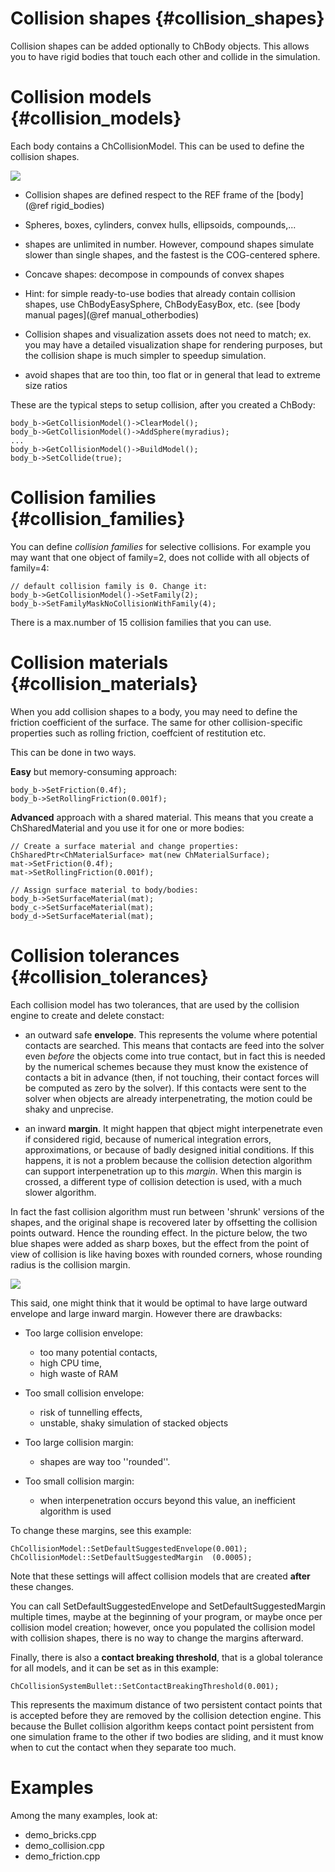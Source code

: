 
Collision shapes       {#collision_shapes}
================


Collision shapes can be added optionally to ChBody objects. 
This allows you to have rigid bodies that touch each other and collide in the simulation.


# Collision models     {#collision_models}

Each body contains a ChCollisionModel.
This can be used to define the collision shapes.

![](pic_ChCollisionModel.png)

- Collision shapes are defined respect to the REF frame of the [body](@ref rigid_bodies)

- Spheres, boxes, cylinders, convex hulls, ellipsoids, compounds,...

- shapes are unlimited in number. However, compound shapes simulate slower 
  than single shapes, and the fastest is the COG-centered sphere.

- Concave shapes: decompose in compounds of convex shapes

- Hint: for simple ready-to-use bodies that already contain 
  collision shapes, use  ChBodyEasySphere, ChBodyEasyBox, etc. 
  (see [body manual pages](@ref manual_otherbodies)

- Collision shapes and visualization assets does not need to match; 
  ex. you may have a detailed visualization shape for rendering purposes, 
  but the collision shape is much simpler to speedup simulation.

- avoid shapes that are too thin, too flat or in general that 
  lead to extreme size ratios 


These are the typical steps to setup collision, after you created a ChBody:

~~~{.cpp}
body_b->GetCollisionModel()->ClearModel();
body_b->GetCollisionModel()->AddSphere(myradius);
... 
body_b->GetCollisionModel()->BuildModel();
body_b->SetCollide(true);
~~~


# Collision families   {#collision_families}

You can define _collision families_ for selective collisions. 
For example you may want that one object of family=2, 
does not collide with all objects of family=4: 

~~~{.cpp}
// default collision family is 0. Change it:
body_b->GetCollisionModel()->SetFamily(2); 
body_b->SetFamilyMaskNoCollisionWithFamily(4);
~~~

There is a max.number of 15 collision families that you can use.


# Collision materials   {#collision_materials}

When you add collision shapes to a body, you may need to 
define the friction coefficient of the surface. 
The same for other collision-specific properties 
such as rolling friction, coeffcient of restitution etc. 

This can be done in two ways.

**Easy** but memory-consuming approach:

~~~{.cpp}
body_b->SetFriction(0.4f);
body_b->SetRollingFriction(0.001f);
~~~

**Advanced** approach with a shared material. 
This means that you create a ChSharedMaterial and you use it for one or more bodies:

~~~{.cpp}
// Create a surface material and change properties:
ChSharedPtr<ChMaterialSurface> mat(new ChMaterialSurface);
mat->SetFriction(0.4f);
mat->SetRollingFriction(0.001f);

// Assign surface material to body/bodies:
body_b->SetSurfaceMaterial(mat); 
body_c->SetSurfaceMaterial(mat);
body_d->SetSurfaceMaterial(mat);
~~~


# Collision tolerances     {#collision_tolerances}

Each collision model has two tolerances, that are used by the 
collision engine to create and delete constact:

- an outward safe **envelope**. This represents the volume where potential 
  contacts are searched. This means that contacts are feed into the solver even _before_ 
  the objects come into true contact, but in fact this is needed by the numerical 
  schemes because they must know the existence of contacts a bit in advance 
  (then, if not touching, their contact forces will be computed as zero by the solver). 
  If this contacts were sent to the solver when objects are already interpenetrating, 
  the motion could be shaky and unprecise.

- an inward **margin**. It might happen that qbject might interpenetrate 
  even if considered rigid, because of numerical integration errors, 
  approximations, or because of badly designed initial conditions. 
  If this happens, it is not a problem because the collision detection 
  algorithm can support interpenetration up to this _margin_. 
  When this margin is crossed, a different type of collision detection 
  is used, with a much slower algorithm. 

In fact the fast collision algorithm must run between 'shrunk' versions of the 
shapes, and the original shape is recovered later by offsetting the collision 
points outward. Hence the rounding effect. In the picture below, the two blue 
shapes were added as sharp boxes, but the effect from the point of view of 
collision is like having boxes with rounded corners, whose rounding radius 
is the collision margin.

![](pic_margins.png)

This said, one might think that it would be optimal to have large outward 
envelope and large inward margin. However there are drawbacks:

- Too large collision envelope: 
  - too many potential contacts, 
  - high CPU time, 
  - high waste of RAM

- Too small collision envelope: 
  - risk of tunnelling effects, 
  - unstable, shaky simulation of stacked objects

- Too large collision margin: 
  - shapes are way too ''rounded''. 

- Too small collision margin: 
  - when interpenetration occurs beyond this value, 
    an inefficient algorithm is used

To change these margins, see this example:

~~~{.cpp}
ChCollisionModel::SetDefaultSuggestedEnvelope(0.001); 
ChCollisionModel::SetDefaultSuggestedMargin  (0.0005); 
~~~

Note that these settings will affect collision models that are created 
**after** these changes. 

You can call SetDefaultSuggestedEnvelope and SetDefaultSuggestedMargin 
multiple times, maybe at the beginning of your program, 
or maybe once per collision model creation; however, 
once you populated the collision model with collision shapes, 
there is no way to change the margins afterward.

Finally, there is also a **contact breaking threshold**, 
that is a global tolerance for all models, and it can be set as in this example:

~~~{.cpp}
ChCollisionSystemBullet::SetContactBreakingThreshold(0.001);
~~~

This represents the maximum distance of two persistent contact 
points that is accepted before they are removed by the collision 
detection engine. This because the Bullet collision algorithm keeps 
contact point persistent from one simulation frame to the other 
if two bodies are sliding, and it must know when to cut the 
contact when they separate too much.


# Examples

Among the many examples, look at:
- demo_bricks.cpp
- demo_collision.cpp
- demo_friction.cpp





